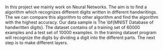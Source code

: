 In this project we mainly work on Neural Networks.
The aim is to find a algorithm which recognizes different digits written in different handwritings.
The we can compare this algorithm to other algorithm and find the algorithm with the highest accuracy.
Our data sample is The \bf{MNIST Database of handwritten digits}.
The dataset contains of a training set of 60000 examples and a test set of 10000 examples.
In the training dataset program will recognize the digits by dividing a digit into the different parts. The next step is to make different layers.
